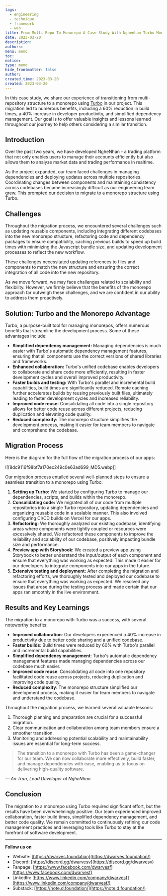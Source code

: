```yaml
---
tags:
  - engineering
  - technique
  - framework
  - web
title: From Multi Repo To Monorepo A Case Study With Nghenhan Turbo Monorepo
date: 2023-03-20
description: 
authors: 
menu: memo
toc: 
notice: 
type: memo
hide_frontmatter: false
author: 
created_time: 2023-03-20
created: 2023-03-20
---
```


In this case study, we share our experience of transitioning from multi-repository structure to a monorepo using [Turbo](https://radar.d.foundation/Turborepo-0dd18b38468c4859a8beaae7bf6c511c) in our project. This migration led to numerous benefits, including a 60% reduction in build times, a 40% increase in developer productivity, and simplified dependency management. Our goal is to offer valuable insights and lessons learned throughout our journey to help others considering a similar transition.

## Introduction

Over the past two years, we have developed NgheNhan - a trading platform that not only enables users to manage their accounts efficiently but also allows them to analyze market data and trading performance in realtime.

As the project expanded, our team faced challenges in managing dependencies and deploying updates across multiple repositories. Coordinating changes between components and maintaining consistency across codebases became increasingly difficult as our engineering team grew. This prompted our decision to migrate to a monorepo structure using Turbo.

## Challenges

Throughout the migration process, we encountered several challenges such as updating reusable components, including integrating different codebases into the new monorepo structure, refactoring code and dependency packages to ensure compatibility, caching previous builds to speed up build times with minimizing the Javascript bundle size, and updating development processes to reflect the new workflow.

These challenges necessitated updating references to files and components to match the new structure and ensuring the correct integration of all code into the new repository.

As we move forward, we may face challenges related to scalability and flexibility. However, we firmly believe that the benefits of the monorepo approach far outweigh these challenges, and we are confident in our ability to address them proactively.

## **Solution: Turbo and the Monorepo Advantage**

Turbo, a purpose-built tool for managing monorepos, offers numerous benefits that streamline the development process. Some of these advantages include:

* **Simplified dependency management:** Managing dependencies is much easier with Turbo's automatic dependency management features, ensuring that all components use the correct versions of shared libraries and frameworks.
* **Enhanced collaboration:** Turbo's unified codebase enables developers to collaborate and share code more efficiently, resulting in faster development cycles and overall improved productivity.
* **Faster builds and testing:** With Turbo's parallel and incremental build capabilities, build times are significantly reduced. Remote caching further accelerates builds by reusing previously built files, ultimately leading to faster development cycles and increased reliability.
* **Improved code reuse:** Consolidating all code into a single repository allows for better code reuse across different projects, reducing duplication and elevating code quality.
* **Reduced complexity:** The monorepo structure simplifies the development process, making it easier for team members to navigate and comprehend the codebase.

## **Migration Process**

Here is the diagram for the full flow of the migration process of our apps:

![[8dc9116f98bf7a170ec249c0e63ad699_MD5.webp]]

Our migration process entailed several well-planned steps to ensure a seamless transition to a monorepo using Turbo:

1. **Setting up Turbo:** We started by configuring Turbo to manage our dependencies, scripts, and builds within the monorepo.
1. **Consolidating code:** We migrated all of our code from multiple repositories into a single Turbo repository, updating dependencies and organizing reusable code in a scalable manner. This also involved configuring CI/CD builds on Vercel for our apps.
1. **Refactoring:** We thoroughly analyzed our existing codebase, identifying areas where components were tightly coupled or resources were excessively shared. We refactored these components to improve the reliability and scalability of our codebase, positively impacting bundle size and performance.
1. **Preview app with Storybook:** We created a preview app using Storybook to better understand the input/output of each component and ensure that everything was working as expected. This made it easier for our developers to integrate components into our apps in the future.
1. **Extensive testing and deployment:** After completing the migration and refactoring efforts, we thoroughly tested and deployed our codebase to ensure that everything was working as expected. We resolved any issues that arose during the testing process and made certain that our apps ran smoothly in the live environment.

## Results **and Key Learnings**

The migration to a monorepo with Turbo was a success, with several noteworthy benefits:

* **Improved collaboration**: Our developers experienced a 40% increase in productivity due to better code sharing and a unified codebase.
* **Faster builds**: Build times were reduced by 60% with Turbo's parallel and incremental build capabilities.
* **Simplified dependency management**: Turbo's automatic dependency management features made managing dependencies across our codebase much easier.
* **Improved code reuse**: Consolidating all code into one repository facilitated code reuse across projects, reducing duplication and improving code quality.
* **Reduced complexity**: The monorepo structure simplified our development process, making it easier for team members to navigate and understand the codebase.

Throughout the migration process, we learned several valuable lessons:

1. Thorough planning and preparation are crucial for a successful migration.
1. Clear communication and collaboration among team members ensure a smoother transition.
1. Monitoring and addressing potential scalability and maintainability issues are essential for long-term success.

> The transition to a monorepo with Turbo has been a game-changer for our team. We can now collaborate more effectively, build faster, and manage dependencies with ease, enabling us to focus on delivering high-quality software.

— *An Tran, Lead Developer at NgheNhan*

## Conclusion

The migration to a monorepo using Turbo required significant effort, but the results have been overwhelmingly positive. Our team experienced improved collaboration, faster build times, simplified dependency management, and better code quality. We remain committed to continuously refining our code management practices and leveraging tools like Turbo to stay at the forefront of software development.


---

**Follow us on**

* Website: [https://dwarves.foundation](https://dwarves.foundation/)
* Discord: [https://discord.gg/dwarvesv](https://discord.gg/dwarvesv)
* Fanpage: [https://www.facebook.com/dwarvesf](https://www.facebook.com/dwarvesf)
* LinkedIn: [https://www.linkedin.com/company/dwarvesf](https://www.linkedin.com/company/dwarvesf/)
* Substack: [https://note.d.foundation/](https://note.d.foundation/)
